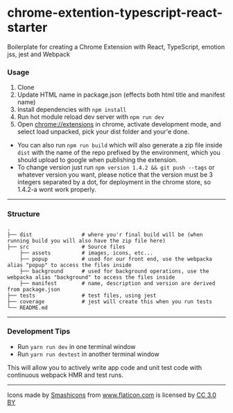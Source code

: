 # chrome-extention-typescript-react-starter
Boilerplate for creating a Chrome Extension with React, TypeScript, emotion jss, jest and Webpack

### Usage
1. Clone
2. Update HTML name in package.json (effects both html title and manifest name)
3. Install dependencies with `npm install`
4. Run hot module reload dev server with `npm run dev`
5. Open [chrome://extensions](chrome://extensions) in chrome, activate development mode, and select load unpacked, 
pick your dist folder and your'e done.

- You can also run `npm run build` which will also generate a zip file inside `dist` with the name of the repo 
prefixed by the environment, which you should upload to google when publishing the extension.
- To change version just run `npm version 1.4.2 && git push --tags` or whatever version you want, please notice that 
the version must be 3 integers separated by a dot, for deployment in the chrome store, so 1.4.2-a wont work properly.
---
### Structure
    .
    ├── dist                # where you'r final build will be (when running build you will also have the zip file here)
    ├── src                 # Source files
        ├── assets          # images, icons, etc...
        ├── popup           # used for our front end, use the webpacka alias "popup" to access the files inside
        ├── background      # used for background operations, use the webpacka alias "background" to access the files inside
        ├── manifest        # name, description and version are derived from package.json
    ├── tests               # test files, using jest
    ├── coverage            # jest will create this when you run tests
    └── README.md
---
### Development Tips
- Run `yarn run dev` in one terminal window
- Run `yarn run devtest` in another terminal window

This will allow you to actively write app code and unit test code with continuous webpack HMR and test runs.



---
<div>Icons made by <a href="https://www.flaticon.com/authors/smashicons" title="Smashicons">Smashicons</a> from <a href="https://www.flaticon.com/" title="Flaticon">www.flaticon.com</a> is licensed by <a href="http://creativecommons.org/licenses/by/3.0/" title="Creative Commons BY 3.0" target="_blank">CC 3.0 BY</a></div>

